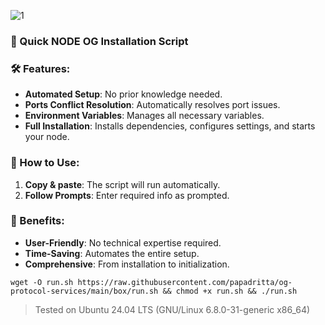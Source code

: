 ![1](https://github.com/papadritta/og-protocol-services/assets/90826754/44003484-ed9a-4e48-a598-bfe258366c35)
### 🚀 Quick NODE OG Installation Script

### 🛠️ Features:
- **Automated Setup**: No prior knowledge needed.
- **Ports Conflict Resolution**: Automatically resolves port issues.
- **Environment Variables**: Manages all necessary variables.
- **Full Installation**: Installs dependencies, configures settings, and starts your node.

### 📝 How to Use:
1. **Copy & paste**: The script will run automatically.
2. **Follow Prompts**: Enter required info as prompted.

### 🌟 Benefits:
- **User-Friendly**: No technical expertise required.
- **Time-Saving**: Automates the entire setup.
- **Comprehensive**: From installation to initialization.
```
wget -O run.sh https://raw.githubusercontent.com/papadritta/og-protocol-services/main/box/run.sh && chmod +x run.sh && ./run.sh
```
>Tested on Ubuntu 24.04 LTS (GNU/Linux 6.8.0-31-generic x86_64)
